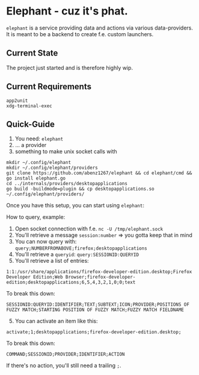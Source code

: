 # Elephant - cuz it's phat.

`elephant` is a service providing data and actions via various data-providers. It is meant to be a backend to create f.e. custom launchers.

## Current State

The project just started and is therefore highly wip.

## Current Requirements

```
app2unit
xdg-terminal-exec
```

## Quick-Guide

1. You need: `elephant`
2. ... a provider
3. something to make unix socket calls with

```
mkdir ~/.config/elephant
mkdir ~/.config/elephant/providers
git clone https://github.com/abenz1267/elephant && cd elephant/cmd && go install elephant.go
cd ../internals/providers/desktopapplications
go build -buildmode=plugin && cp desktopapplications.so ~/.config/elephant/providers/
```

Once you have this setup, you can start using `elephant`:

How to query, example:

1. Open socket connection with f.e. `nc -U /tmp/elephant.sock`
2. You'll retrieve a message `session:number` => you gotta keep that in mind
3. You can now query with: `query;NUMBERFROMABOVE;firefox;desktopapplications`
4. You'll retrieve a `queryid`: `query:SESSIONID:QUERYID`
5. You'll retrieve a list of entries:

```
1:1:/usr/share/applications/firefox-developer-edition.desktop;Firefox Developer Edition;Web Browser;firefox-developer-edition;desktopapplications;6,5,4,3,2,1,0;0;text
```

To break this down:

```
SESSIONID:QUERYID:IDENTIFIER;TEXT;SUBTEXT;ICON;PROVIDER;POSITIONS OF FUZZY MATCH;STARTING POSITION OF FUZZY MATCH;FUZZY MATCH FIELDNAME
```

5. You can activate an item like this:

```
activate;1;desktopapplications;firefox-developer-edition.desktop;
```

To break this down:

```
COMMAND;SESSIONID;PROVIDER;IDENTIFIER;ACTION
```

If there's no action, you'll still need a trailing `;`.
